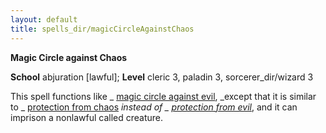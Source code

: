 ```yaml
---
layout: default
title: spells_dir/magicCircleAgainstChaos
---
```

 **Magic Circle against Chaos**

**School** abjuration [lawful]; **Level** cleric 3, paladin 3, sorcerer_dir/wizard 3

This spell functions like _ [magic circle against evil](../magicCircleAgainstEvil#_magic-circle-against-evil), _except that it is similar to _ [protection from chaos](../protectionFromChaos#_protection-from-chaos) _instead of _ [protection from evil](../protectionFromEvil#_protection-from-evil)_, and it can imprison a nonlawful called creature.

